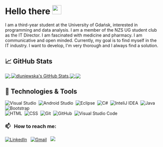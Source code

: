 # Hello there <img src="https://user-images.githubusercontent.com/72083113/152360671-96c209fd-6f4e-4e78-b92a-d7dff5b9faaf.png" width="30px">

I am a third-year student at the University of Gdańsk, interested in programming and data analysis. I am a member of the NZS UG student club as the IT Director.
I am fascinated with medicine and pharmacy. I am communicative and open minded. Currently, my goal is to find myself in the IT industry. I want to develop, I'm very thorough and I always find a solution.

<!--
**dluniewska/dluniewska** is a ✨ _special_ ✨ repository because its `README.md` (this file) appears on your GitHub profile.
-->
<!-- <a href="https://github.com/anuraghazra/github-readme-stats">
  <img align="center" src="https://github-readme-stats.vercel.app/api/top-langs/?username=dluniewska&layout=compact&count_private=true&theme=dracula" />
<a href="https://github.com/anuraghazra/convoychat">
  <img align="center" src="https://github-readme-stats.vercel.app/api/pin/?username=dluniewska&repo=SchoolNotes&theme=dracula")](https://github.com/dluniewska/SchoolNotes)" />
</a> -->
## &#x1f4c8; GitHub Stats
<a href="https://github.com/dluniewska/dluniewska">
  <img align="center" src="https://github-readme-stats.vercel.app/api/top-langs/?username=dluniewska&hide=html,blade&title_color=ffffff&text_color=c9cacc&icon_color=C69CC5&bg_color=1d1f21&langs_count=3" />
</a>
<a href="https://github.com/dluniewska/dluniewska">
  <img align="center" src="https://github-readme-stats.vercel.app/api?username=dluniewska&show_icons=true&line_height=27&count_private=true&title_color=ffffff&text_color=c9cacc&icon_color=C69CC5&bg_color=1d1f21" alt="dluniewska's GitHub Stats" />
</a>

<a href="https://github.com/dluniewska/SchoolNotes">
  <img align="center" src="https://github-readme-stats.vercel.app/api/pin/?username=dluniewska&repo=SchoolNotes&&title_color=ffffff&text_color=c9cacc&icon_color=C69CC5&bg_color=1d1f21" />
</a>
<a href="https://github.com/dluniewska/CyberAnimals2021">
  <img align="center" src="https://github-readme-stats.vercel.app/api/pin/?username=dluniewska&repo=CyberAnimals2021&title_color=ffffff&text_color=c9cacc&icon_color=C69CC5&bg_color=1d1f21" />
</a>    

## 🔧 Technologies & Tools

![Visual Studio](https://img.shields.io/badge/-VisualStudio-05122A?style=flat&logo=visualstudio&logoColor=640862)&nbsp;
![Android Studio](https://img.shields.io/badge/-AndroidStudio-05122A?style=flat&logo=AndroidStudio&logoColor=41AC5B)&nbsp;
![Eclipse](https://img.shields.io/badge/-Eclipse-05122A?style=flat&logo=Eclipse&logoColor=41078E)&nbsp;
![C#](https://img.shields.io/badge/-CSharp-05122A?style=flat&logo=csharp&logoColor=3B7B3A)&nbsp;
![InteliJ IDEA](https://img.shields.io/badge/-IntelliJ_IDEA-05122A?style=flat&logo=intellij-idea&logoColor=A92E45)&nbsp;
![Java](https://img.shields.io/badge/-Java-05122A?style=flat&logo=Java&logoColor=FFA518)&nbsp;
![Bootstrap](https://img.shields.io/badge/-Bootstrap-05122A?style=flat&logo=bootstrap&logoColor=563D7C)\
![HTML](https://img.shields.io/badge/-HTML-05122A?style=flat&logo=HTML5)&nbsp;
![CSS](https://img.shields.io/badge/-CSS-05122A?style=flat&logo=CSS3&logoColor=1572B6)&nbsp;
![Git](https://img.shields.io/badge/-Git-05122A?style=flat&logo=git)&nbsp;
![GitHub](https://img.shields.io/badge/-GitHub-05122A?style=flat&logo=github)&nbsp;
![Visual Studio Code](https://img.shields.io/badge/-Visual%20Studio%20Code-05122A?style=flat&logo=visual-studio-code&logoColor=007ACC)&nbsp;

### 📫 &nbsp; How to reach me:


<a href="https://www.linkedin.com/in/daria-luniewska//"><img alt="LinkedIn" src="https://img.shields.io/badge/linkedin%20-%230077B5.svg?&style=flat&logo=linkedin&logoColor=white"/></a> &nbsp;
<a href="mailto:luniewska.d@gmail.com"><img alt="Gmail" src="https://img.shields.io/badge/Gmail-D14836?style=flat&logo=gmail&logoColor=white" /></a> &nbsp;
<a href="https://www.instagram.com/luuniewska/"><img src="https://img.shields.io/badge/-@abhi__1507_-E4405F?style=flat&logo=Instagram&logoColor=white"/></a> &nbsp;

<!-- - 🔭 I’m currently working on ...
- 🌱 I’m currently learning ...
- 👯 I’m looking to collaborate on ...
- 🤔 I’m looking for help with ...
- 💬 Ask me about ...
- 📫 How to reach me: ...
- 😄 Pronouns: ...
- ⚡ Fun fact: ... -->

